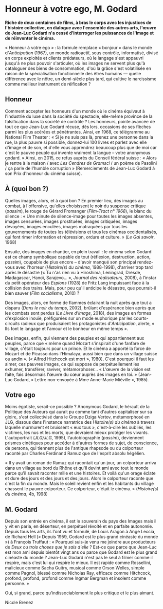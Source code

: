 # Honneur à votre ego, M. Godard

**Riche de deux centaines de films, à bras le corps avec les injustices de l'histoire collective, en dialogue avec l'ensemble des autres arts, l'œuvre de Jean-Luc Godard n'a cessé d'interroger les puissances de l'image et de réinventer le cinéma.**

« Honneur à votre ego » : la formule remplace « bonjour » dans le monde d'_Anticipation_ (1967), un monde radioactif, sous contrôle, informatisé, divisé en corps exploités et clients prédateurs, où le langage s'est appauvri jusqu'à ne plus pouvoir s'articuler, où les images ne servent plus qu'à cataloguer des biens de consommation, d'où la grâce s'est volatilisée en raison de la spécialisation fonctionnelle des êtres humains — quelle différence avec le nôtre, un demi-siècle plus tard, qui cultive le narcissisme comme meilleur instrument de réification ?

## Honneur

Comment accepter les honneurs d'un monde où le cinéma équivaut à l'industrie du luxe dans la société du spectacle, elle-même province de la falsification dans la société de contrôle ? Les honneurs, pointe avancée de tout ce que Jean-Luc Godard récuse, dès lors, occasions de ses flèches parmi les plus acérées et pénétrantes. Ainsi, en 1968, ce télégramme au National Film Theater : « Si je ne suis pas là, prenez une personne dans la rue, la plus pauvre si possible, donnez-lui 100 livres et parlez avec elle d'image et de son, et d'elle vous apprendrez beaucoup plus que de moi car c'est le pauvre peuple qui invente vraiment la langue – votre anonymous godard. » Ainsi, en 2015, ce refus auprès du Conseil fédéral suisse : « Alors je rentre à la maison / avec _Les Cendres de Gramsci_ / un poème de Pasolini / ça parle de l'humble corruption » (Remerciements de Jean-Luc Godard à son Prix d'honneur du cinéma suisse).

## À (quoi bon ?)

Quelles images, alors, et à quoi bon ? En premier lieu, des images au combat, à l'offensive, qu'elles choisissent le noir du suspense critique (_passim_), le rouge de Gérard Fromanger (_Film-Tract n° 1968_), le blanc du silence : « Une minute de silence-image pour toutes les images absentes, images censurées, images prostituées, images critiquées, images dévoyées, images enculées, images matraquées par tous les gouvernements de toutes les télévisions et tous les cinémas occidentalisés, qui font rimer information et répression, ordure et culture. » (_Le Gai savoir_, 1968)

Ensuite, des images en chantier, en plein travail : le cinéma selon Godard est ce champ symbolique capable de tout (réflexion, destruction, action, _passim_), coupable de plus encore – d'avoir manqué son principal rendez-vous avec l'horreur (_Histoire(s) du cinéma_, 1988-1998), d'arriver trop tard après le désastre (« Tu n'as rien vu à Hiroshima, Leningrad, Dresde, Madagascar, Hanoï, Sarajevo... », _Journal des réalisateurs_, 2008), à l'instar du petit opérateur des _Espions_ (1928) de Fritz Lang impuissant face à la collision des trains. Mais, pour peu qu'il anticipe le désastre, que pourrait-il bien sauver (_Film socialisme_, 2010) ?

Des images, alors, en forme de flammes éclairant la nuit après que tout a disparu (_Dans le noir du temps_, 2002), brûlant d'espérance bien après que les combats sont perdus (_Le Livre d'image_, 2018), des images en formes d'explosion inouïe, préfigurées sur un mode euphorique par les courts-circuits radieux que produisaient les protagonistes d'_Anticipation_, alerte, « Ils font le langage et l'amour et le bonheur en même temps ».

Des images, enfin, qui viennent des peuples et qui appartiennent aux peuples, parce que « même quand Mozart s'inspirait d'une fanfare de village, c'était toujours pour un prince. Et le cinéma a apporté la force de Mozart et de Picasso dans l'Himalaya, aussi bien que dans un village suisse ou andin ». (« Alfred Hitchcock est mort », 1980). C'est pourquoi il faut les aimer, ces pauvres images, ce qui suppose de perpétuellement les exhumer, transférer, raviver, métamorphoser... « L'œuvre de la vision est faite, fais désormais l'œuvre du cœur auprès des images en toi. » (Jean-Luc Godard, « Lettre non-envoyée à Mme Anne-Marie Miéville », 1985).

## Votre ego

Moins égotiste, serait-ce possible ? Anonymous Godard, le hérault de la Politique des Auteurs qui aurait pu comme tant d'autres capitaliser sur sa gloire, s'est collectivisé dans le Groupe Dziga Vertov, métamorphosé en JLG, dissous dans l'instance narratrice des _Histoire(s) du cinéma_ à travers laquelle murmurent et bruissent « eux tous », c'est-à-dire les oubliés, les victimes, les nus et les morts, que devraient mieux protéger les vivants. L'autoportrait (_JLG/JLG_, 1995), l'autobiographie (_passim_), deviennent prismes cinétiques pour accéder à d'autres formes de sujet, de conscience, de persona, qui tiennent plus de l'antique rhapsode ou du colporteur raconté par Charles Ferdinand Ramuz que de l'esprit absolu hégélien.

« Il y avait un roman de Ramuz qui racontait qu'un jour, un colporteur arriva dans un village au bord du Rhône et qu'il devint ami avec tout le monde parce qu'il savait raconter mille et une histoires. Et voilà qu'un orage éclate et dure des jours et des jours et des jours. Alors le colporteur raconte que c'est la fin du monde. Mais le soleil revient enfin et les habitants du village chassent le pauvre colporteur. Ce colporteur, c'était le cinéma. » (_Histoire(s) du cinéma_, 4b, 1998)

## M. Godard

Depuis son entrée en cinéma, il est le souverain du pays des Images mais il y vit en paria, en déserteur, en perpétuel révolté et en parfaite autonomie. Depuis tous les arts, ils l'ont vu et formulé, de Louis Aragon à Ange Leccia, de Richard Hell (« Depuis 1959, Godard est le plus grand cinéaste du monde ») à François Truffaut : « Pourquoi suis-je venu me joindre aux producteurs de _Deux ou trois choses que je sais d'elle_ ? Est-ce que parce que Jean-Luc est mon ami depuis bientôt vingt ans ou parce que Godard est le plus grand cinéaste du monde ? Jean-Luc Godard n'est pas le seul à filmer comme il respire, mais c'est lui qui respire le mieux. Il est rapide comme Rossellini, malicieux comme Sacha Guitry, musical comme Orson Welles, simple comme Pagnol, blessé comme Nicholas Ray, efficace comme Hitchcock, profond, profond, profond comme Ingmar Bergman et insolent comme personne. »

Oui, si grand, parce qu'indissociablement le plus critique et le plus aimant.

Nicole Brenez
